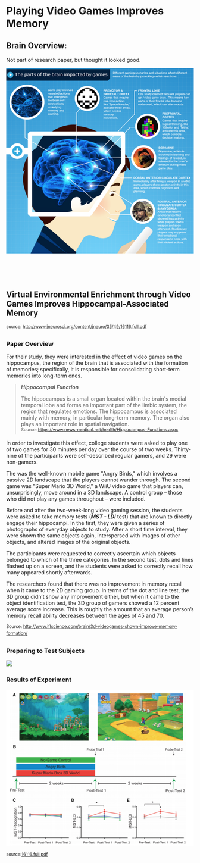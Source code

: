 # Playing Video Games Improves Memory

## Brain Overview:
Not part of research paper, but thought it looked good.

![](brain_overview.png)

<br><br><br>
## Virtual Environmental Enrichment through Video Games Improves Hippocampal-Associated Memory
<sup>source: http://www.jneurosci.org/content/jneuro/35/49/16116.full.pdf</sup><br>

### Paper Overview

For their study, they were interested in the effect of video games on the hippocampus, the region of the brain that is associated with the formation of memories; specifically, it is responsible for consolidating short-term memories into long-term ones. 

>***Hippocampal Function***
>
>The hippocampus is a small organ located within the brain's medial temporal lobe and forms an important part of the limbic system, the region that regulates emotions. The hippocampus is associated mainly with memory, in particular long-term memory. The organ also plays an important role in spatial navigation.<br>
<sup>Source: https://www.news-medical.net/health/Hippocampus-Functions.aspx </sup>

In order to investigate this effect, college students were asked to play one of two games for 30 minutes per day over the course of two weeks. Thirty-nine of the participants were self-described regular gamers, and 29 were non-gamers.

The was the well-known mobile game "Angry Birds," which involves a passive 2D landscape that the players cannot wander through. The second game was "Super Mario 3D World," a WiiU video game that players can, unsurprisingly, move around in a 3D landscape. A control group – those who did not play any games throughout – were included.

Before and after the two-week-long video gaming session, the students were asked to take memory tests (***MST - LDI*** test) that are known to directly engage their hippocampi. In the first, they were given a series of photographs of everyday objects to study. After a short time interval, they were shown the same objects again, interspersed with images of other objects, and altered images of the original objects.

The participants were requested to correctly ascertain which objects belonged to which of the three categories. In the second test, dots and lines flashed up on a screen, and the students were asked to correctly recall how many appeared shortly afterwards.

The researchers found that there was no improvement in memory recall when it came to the 2D gaming group. In terms of the dot and line test, the 3D group didn’t show any improvement either, but when it came to the object identification test, the 3D group of gamers showed a 12 percent average score increase. This is roughly the amount that an average person’s memory recall ability decreases between the ages of 45 and 70.

<sup>Source: http://www.iflscience.com/brain/3d-videogames-shown-improve-memory-formation/</sup>

### Preparing to Test Subjects
 

![](https://www.researchgate.net/profile/Nurit_Gronau/publication/277576584/figure/fig2/AS:294332633501701@1447185776524/Figure-2-Examples-of-the-stimulus-display-in-the-different-conditions-during-the.png)

### Results of Experiment

![](experiment_overview.png)

<sup>source:[16116.full.pdf](http://www.jneurosci.org/content/jneuro/35/49/16116.full.pdf)</sup>
